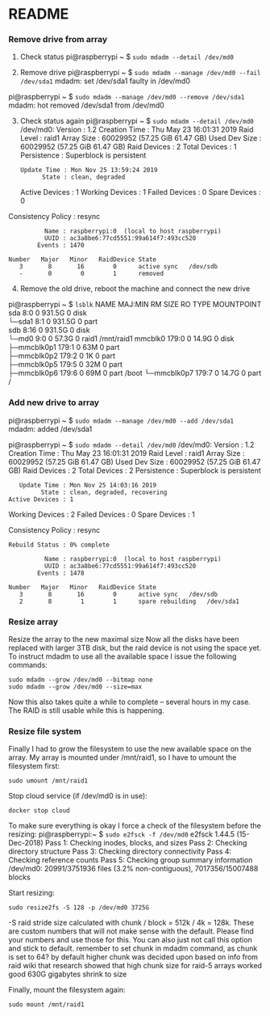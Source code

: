 # README #

### Remove drive from array

1. Check status
pi@raspberrypi ~  $ `sudo mdadm --detail /dev/md0` 

2. Remove drive
pi@raspberrypi ~  $ `sudo mdadm --manage /dev/md0 --fail /dev/sda1`
mdadm: set /dev/sda1 faulty in /dev/md0

pi@raspberrypi ~  $ `sudo mdadm --manage /dev/md0 --remove /dev/sda1`
mdadm: hot removed /dev/sda1 from /dev/md0

3. Check status again
pi@raspberrypi ~  $ `sudo mdadm --detail /dev/md0`
/dev/md0:
           Version : 1.2
     Creation Time : Thu May 23 16:01:31 2019
        Raid Level : raid1
        Array Size : 60029952 (57.25 GiB 61.47 GB)
     Used Dev Size : 60029952 (57.25 GiB 61.47 GB)
      Raid Devices : 2
     Total Devices : 1
       Persistence : Superblock is persistent

       Update Time : Mon Nov 25 13:59:24 2019
             State : clean, degraded 
    Active Devices : 1
   Working Devices : 1
    Failed Devices : 0
     Spare Devices : 0

Consistency Policy : resync

              Name : raspberrypi:0  (local to host raspberrypi)
              UUID : ac3a8be6:77cd5551:99a614f7:493cc520
            Events : 1470

    Number   Major   Minor   RaidDevice State
       3       8       16        0      active sync   /dev/sdb
       -       0        0        1      removed


4. Remove the old drive, reboot the machine and connect the new drive

pi@raspberrypi ~  $ `lsblk`
NAME        MAJ:MIN RM   SIZE RO TYPE  MOUNTPOINT
sda           8:0    0 931.5G  0 disk  
└─sda1        8:1    0 931.5G  0 part  
sdb           8:16   0 931.5G  0 disk  
└─md0         9:0    0  57.3G  0 raid1 /mnt/raid1
mmcblk0     179:0    0  14.9G  0 disk  
├─mmcblk0p1 179:1    0    63M  0 part  
├─mmcblk0p2 179:2    0     1K  0 part  
├─mmcblk0p5 179:5    0    32M  0 part  
├─mmcblk0p6 179:6    0    69M  0 part  /boot
└─mmcblk0p7 179:7    0  14.7G  0 part  /


### Add new drive to array

pi@raspberrypi ~  $ `sudo mdadm --manage /dev/md0 --add /dev/sda1`
mdadm: added /dev/sda1

pi@raspberrypi ~  $ `sudo mdadm --detail /dev/md0`
/dev/md0:
           Version : 1.2
     Creation Time : Thu May 23 16:01:31 2019
        Raid Level : raid1
        Array Size : 60029952 (57.25 GiB 61.47 GB)
     Used Dev Size : 60029952 (57.25 GiB 61.47 GB)
      Raid Devices : 2
     Total Devices : 2
       Persistence : Superblock is persistent

       Update Time : Mon Nov 25 14:03:16 2019
             State : clean, degraded, recovering 
    Active Devices : 1
   Working Devices : 2
    Failed Devices : 0
     Spare Devices : 1

Consistency Policy : resync

    Rebuild Status : 0% complete

              Name : raspberrypi:0  (local to host raspberrypi)
              UUID : ac3a8be6:77cd5551:99a614f7:493cc520
            Events : 1478

    Number   Major   Minor   RaidDevice State
       3       8       16        0      active sync   /dev/sdb
       2       8        1        1      spare rebuilding   /dev/sda1


### Resize array

Resize the array to the new maximal size
Now all the disks have been replaced with larger 3TB disk, but the raid device is not using the space yet. To instruct mdadm to use all the available space I issue the following commands:

```
sudo mdadm --grow /dev/md0 --bitmap none
sudo mdadm --grow /dev/md0 --size=max
```

Now this also takes quite a while to complete – several hours in my case. The RAID is still usable while this is happening.

### Resize file system
Finally I had to grow the filesystem to use the new available space on the array. 
My array is mounted under /mnt/raid1, so I have to umount the filesystem first:
```
sudo umount /mnt/raid1
```

Stop cloud service (if /dev/md0 is in use):
```
docker stop cloud
```

To make sure everything is okay I force a check of the filesystem before the resizing:
pi@raspberrypi:~ $ `sudo e2fsck -f /dev/md0`
e2fsck 1.44.5 (15-Dec-2018)
Pass 1: Checking inodes, blocks, and sizes
Pass 2: Checking directory structure
Pass 3: Checking directory connectivity
Pass 4: Checking reference counts
Pass 5: Checking group summary information
/dev/md0: 20991/3751936 files (3.2% non-contiguous), 7017356/15007488 blocks

Start resizing:
```
sudo resize2fs -S 128 -p /dev/md0 3725G
```

 -S raid stride size calculated with chunk / block = 512k / 4k = 128k. These are custom numbers that will not make sense with the default. Please find your numbers and use those for this. You can also just not call this option and stick to default.
remember to set chunk in mdadm command, as chunk is set to 64? by default
higher chunk was decided upon based on info from raid wiki that research showed that high chunk size for raid-5 arrays worked good
630G gigabytes shrink to size

Finally, mount the filesystem again:
```
sudo mount /mnt/raid1
```
